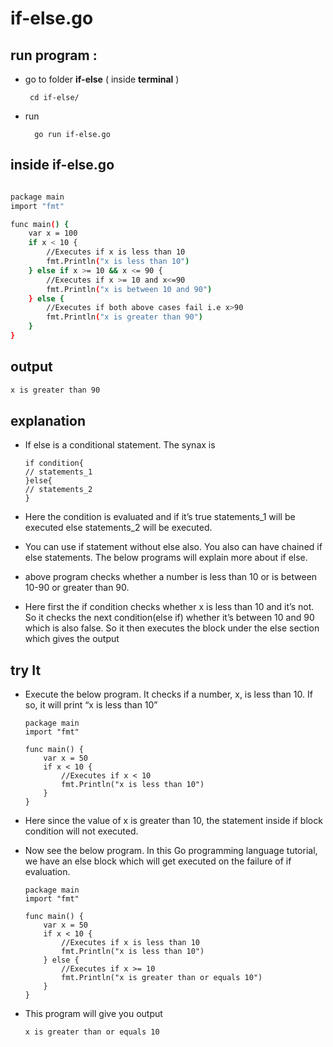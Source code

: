 
# if-else.go
## run program : 
- go to folder **if-else** ( inside **terminal** ) 

       cd if-else/

- run 

        go run if-else.go
## inside if-else.go


```bash

package main
import "fmt"

func main() {  
    var x = 100
    if x < 10 {
        //Executes if x is less than 10
        fmt.Println("x is less than 10")
    } else if x >= 10 && x <= 90 {
        //Executes if x >= 10 and x<=90
        fmt.Println("x is between 10 and 90")
    } else {
        //Executes if both above cases fail i.e x>90
        fmt.Println("x is greater than 90")
    }
}

```

## output

```bash
x is greater than 90

```

## explanation


-   If else is a conditional statement. The synax is

        if condition{
        // statements_1
        }else{
        // statements_2
        }

-   Here the condition is evaluated and if it’s true statements_1 
    will be executed else statements_2 will be executed.

-   You can use if statement without else also. 
    You also can have chained if else statements. 
    The below programs will explain more about if else.

-   above program checks whether a number is less than 10 or is between 10-90 or greater than 90.

-   Here first the if condition checks whether x is less than 10 and it’s not. 
    So it checks the next condition(else if) whether it’s 
    between 10 and 90 which is also false. 
    So it then executes the block under the else section which gives the output
##  try It

-   Execute the below program. It checks if a number, x, is less than 10. If so, it will print “x is less than 10”

        package main
        import "fmt"

        func main() {  
            var x = 50
            if x < 10 {
                //Executes if x < 10
                fmt.Println("x is less than 10")
            } 
        }

-   Here since the value of x is greater than 10, the statement inside if block condition will not executed.

-   Now see the below program. In this Go programming language tutorial, we have an else block which will get executed on the failure of if evaluation.

        package main
        import "fmt"

        func main() {  
            var x = 50
            if x < 10 {
                //Executes if x is less than 10
                fmt.Println("x is less than 10")
            } else {
                //Executes if x >= 10
                fmt.Println("x is greater than or equals 10")
            }
        }

-   This program will give you output

        x is greater than or equals 10